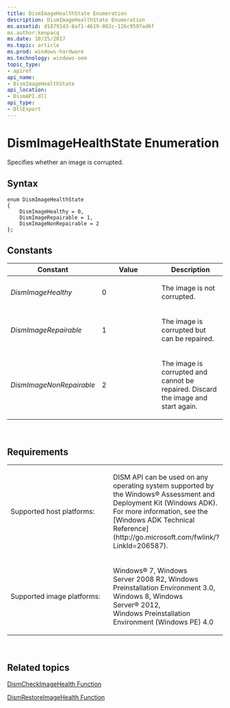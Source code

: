 ```yaml
---
title: DismImageHealthState Enumeration
description: DismImageHealthState Enumeration
ms.assetid: d1879143-8af1-4619-802c-126c9597ad6f
ms.author:kenpacq
ms.date: 10/25/2017
ms.topic: article
ms.prod: windows-hardware
ms.technology: windows-oem
topic_type: 
- apiref
api_name: 
- DismImageHealthState
api_location: 
- DismAPI.dll
api_type: 
- DllExport
---
```


# DismImageHealthState Enumeration


Specifies whether an image is corrupted.

## <span id="Syntax"></span><span id="syntax"></span><span id="SYNTAX"></span>Syntax


``` syntax
enum DismImageHealthState
{
    DismImageHealthy = 0,
    DismImageRepairable = 1,
    DismImageNonRepairable = 2
};
```

## <span id="Constants"></span><span id="constants"></span><span id="CONSTANTS"></span>Constants


<table>
<colgroup>
<col width="33%" />
<col width="33%" />
<col width="33%" />
</colgroup>
<thead>
<tr class="header">
<th>Constant</th>
<th>Value</th>
<th>Description</th>
</tr>
</thead>
<tbody>
<tr class="odd">
<td><p><em>DismImageHealthy</em></p></td>
<td><p>0</p></td>
<td><p>The image is not corrupted.</p></td>
</tr>
<tr class="even">
<td><p><em>DismImageRepairable</em></p></td>
<td><p>1</p></td>
<td><p>The image is corrupted but can be repaired.</p></td>
</tr>
<tr class="odd">
<td><p><em>DismImageNonRepairable</em></p></td>
<td><p>2</p></td>
<td><p>The image is corrupted and cannot be repaired. Discard the image and start again.</p></td>
</tr>
</tbody>
</table>

 

## <span id="Requirements"></span><span id="requirements"></span><span id="REQUIREMENTS"></span>Requirements


<table>
<colgroup>
<col width="50%" />
<col width="50%" />
</colgroup>
<tbody>
<tr class="odd">
<td><p>Supported host platforms:</p></td>
<td><p>DISM API can be used on any operating system supported by the Windows® Assessment and Deployment Kit (Windows ADK). For more information, see the [Windows ADK Technical Reference](http://go.microsoft.com/fwlink/?LinkId=206587).</p></td>
</tr>
<tr class="even">
<td><p>Supported image platforms:</p></td>
<td><p>Windows® 7, Windows Server 2008 R2, Windows Preinstallation Environment 3.0, Windows 8, Windows Server® 2012, Windows Preinstallation Environment (Windows PE) 4.0</p></td>
</tr>
</tbody>
</table>

 

## <span id="related_topics"></span>Related topics


[DismCheckImageHealth Function](dismcheckimagehealth-function.md)

[DismRestoreImageHealth Function](dismrestoreimagehealth-function.md)

 

 




